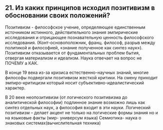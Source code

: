 ﻿## 21. Из каких принципов исходил позитивизм в обосновании своих положений? 

Позитивизм - философское учение, определяющее единственным источником истинного,
действительного знания эмпирические исследования и отрицающее познавательную
ценность философского исследования. (Конт-основоположник, франц. философ, разрыв
между политикой и философией, «знание полученное как синтез наук»). Позитивизм
отказывается от фундаментальных проблем бытия, отвергая материализм и идеализм.
Наука отвечает на вопрос не ПОЧЕМУ а КАК.

В конце 19 века из-за кризиса естественно-научных знаний, многие философы
подвергали позитивизм жесткой критики. На смену приходит эмпиро-критицизм
который носит субъективно-идеалистический характер.

В 20 веке неопозитивизм (от логического позитивизма до аналитической философии)
подлинное знание возможно лишь как синтез отдельных наук, а философия входит
в эти науки. Логический позитивизм – делает акцент не только на логические формы
знания но и на языковые факты (мир- универсум языка) Семиотика- наука о знаковых
системах(вычислительная техника)
